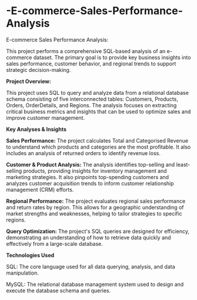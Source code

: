# -E-commerce-Sales-Performance-Analysis
E-commerce Sales Performance Analysis:

This project performs a comprehensive SQL-based analysis of an e-commerce dataset. The primary goal is to provide key business insights into sales performance, customer behavior, and regional trends to support strategic decision-making.

**Project Overview:**

This project uses SQL to query and analyze data from a relational database schema consisting of five interconnected tables: Customers, Products, Orders, OrderDetails, and Regions. The analysis focuses on extracting critical business metrics and insights that can be used to optimize sales and improve customer management.

**Key Analyses & Insights**

**Sales Performance:** The project calculates Total and Categorised Revenue to understand which products and categories are the most profitable. It also includes an analysis of returned orders to identify revenue loss.

**Customer & Product Analysis:** The analysis identifies top-selling and least-selling products, providing insights for inventory management and marketing strategies. It also pinpoints top-spending customers and analyzes customer acquisition trends to inform customer relationship management (CRM) efforts.

**Regional Performance:** The project evaluates regional sales performance and return rates by region. This allows for a geographic understanding of market strengths and weaknesses, helping to tailor strategies to specific regions.

**Query Optimization:** The project's SQL queries are designed for efficiency, demonstrating an understanding of how to retrieve data quickly and effectively from a large-scale database.

**Technologies Used**

SQL: The core language used for all data querying, analysis, and data manipulation.

MySQL: The relational database management system used to design and execute the database schema and queries.
